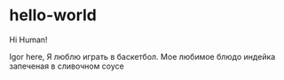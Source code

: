 # hello-world

Hi Human!

Igor here, Я люблю играть в баскетбол. Мое любимое блюдо индейка запеченая в сливочном соусе
